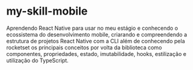 # my-skill-mobile

Aprendendo React Native para usar no meu estágio e conhecendo o ecossistema do desenvolvimento mobile, criarando e compreendendo a estrutura de projetos React Native com a CLI além de conhecendo pela rocketset os principais conceitos por volta da biblioteca como componentes, propriedades, estado, imutabilidade, hooks, estilização e utilização do TypeScript.
